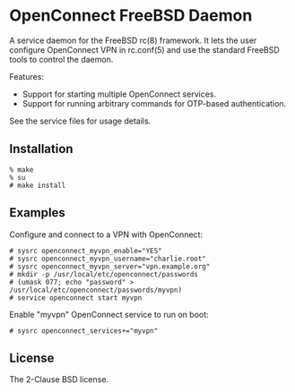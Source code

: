 # OpenConnect FreeBSD Daemon

A service daemon for the FreeBSD rc(8) framework. It lets the user configure
OpenConnect VPN in rc.conf(5) and use the standard FreeBSD tools to control the
daemon.

Features:
- Support for starting multiple OpenConnect services.
- Support for running arbitrary commands for OTP-based authentication.

See the service files for usage details.

## Installation

```console
% make
% su
# make install
```

## Examples

Configure and connect to a VPN with OpenConnect:

```console
# sysrc openconnect_myvpn_enable="YES"
# sysrc openconnect_myvpn_username="charlie.root"
# sysrc openconnect_myvpn_server="vpn.example.org"
# mkdir -p /usr/local/etc/openconnect/passwords
# (umask 077; echo "password" > /usr/local/etc/openconnect/passwords/myvpn)
# service openconnect start myvpn
```

Enable "myvpn" OpenConnect service to run on boot:

```console
# sysrc openconnect_services+="myvpn"
```

## License

The 2-Clause BSD license.
